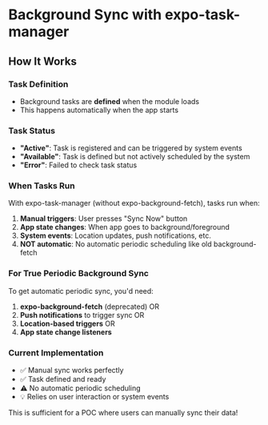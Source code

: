 # Background Sync with expo-task-manager

## How It Works

### Task Definition
- Background tasks are **defined** when the module loads
- This happens automatically when the app starts

### Task Status
- **"Active"**: Task is registered and can be triggered by system events
- **"Available"**: Task is defined but not actively scheduled by the system
- **"Error"**: Failed to check task status

### When Tasks Run
With expo-task-manager (without expo-background-fetch), tasks run when:
1. **Manual triggers**: User presses "Sync Now" button
2. **App state changes**: When app goes to background/foreground  
3. **System events**: Location updates, push notifications, etc.
4. **NOT automatic**: No automatic periodic scheduling like old background-fetch

### For True Periodic Background Sync
To get automatic periodic sync, you'd need:
1. **expo-background-fetch** (deprecated) OR
2. **Push notifications** to trigger sync OR
3. **Location-based triggers** OR
4. **App state change listeners**

### Current Implementation
- ✅ Manual sync works perfectly
- ✅ Task defined and ready
- ⚠️ No automatic periodic scheduling
- 💡 Relies on user interaction or system events

This is sufficient for a POC where users can manually sync their data!